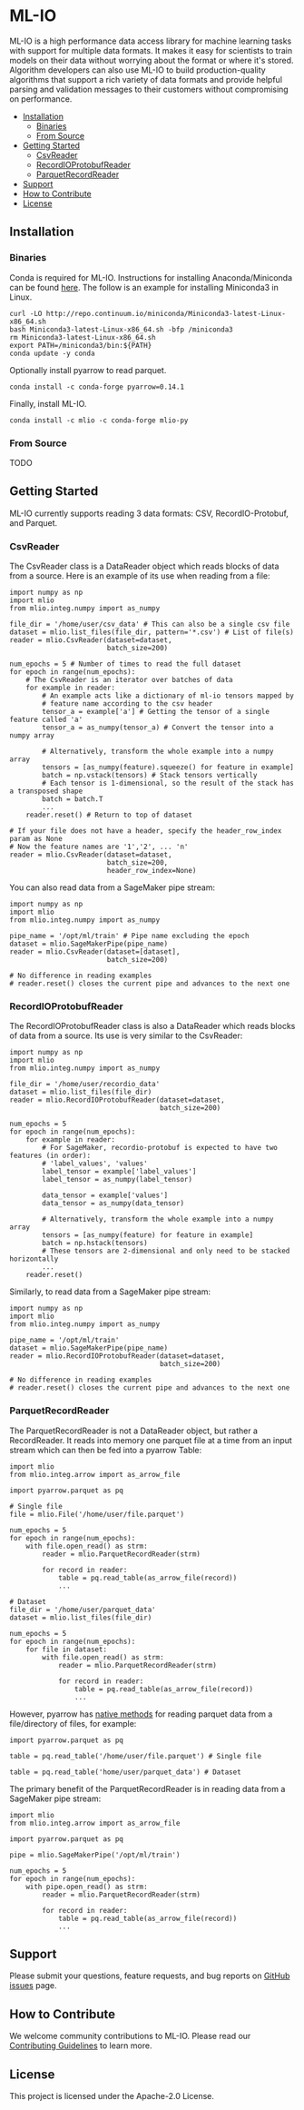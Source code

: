 # ML-IO

ML-IO is a high performance data access library for machine learning tasks with support for multiple data formats. It makes it easy for scientists to train models on their data without worrying about the format or where it's stored. Algorithm developers can also use ML-IO to build production-quality algorithms that support a rich variety of data formats and provide helpful parsing and validation messages to their customers without compromising on performance.

* [Installation](#installation)
    * [Binaries](#binaries)
    * [From Source](#from-source)
* [Getting Started](#getting-started)
    * [CsvReader](#csvreader)
    * [RecordIOProtobufReader](#recordioprotobufreader)
    * [ParquetRecordReader](#parquetrecordreader)
* [Support](#support)
* [How to Contribute](#how-to-contribute)
* [License](#license)

## Installation

### Binaries

Conda is required for ML-IO. Instructions for installing Anaconda/Miniconda can be found [here](https://docs.conda.io/projects/conda/en/latest/user-guide/install/). The follow is an example for installing Miniconda3 in Linux.
```
curl -LO http://repo.continuum.io/miniconda/Miniconda3-latest-Linux-x86_64.sh
bash Miniconda3-latest-Linux-x86_64.sh -bfp /miniconda3
rm Miniconda3-latest-Linux-x86_64.sh
export PATH=/miniconda3/bin:${PATH}
conda update -y conda
```

Optionally install pyarrow to read parquet.
```
conda install -c conda-forge pyarrow=0.14.1
```

Finally, install ML-IO.
```
conda install -c mlio -c conda-forge mlio-py
```

### From Source

TODO

## Getting Started

ML-IO currently supports reading 3 data formats: CSV, RecordIO-Protobuf, and Parquet.

### CsvReader

The CsvReader class is a DataReader object which reads blocks of data from a source. Here is an example of its use when reading from a file:
```
import numpy as np
import mlio
from mlio.integ.numpy import as_numpy

file_dir = '/home/user/csv_data' # This can also be a single csv file
dataset = mlio.list_files(file_dir, pattern='*.csv') # List of file(s)
reader = mlio.CsvReader(dataset=dataset,
                        batch_size=200)

num_epochs = 5 # Number of times to read the full dataset
for epoch in range(num_epochs):
    # The CsvReader is an iterator over batches of data
    for example in reader:
        # An example acts like a dictionary of ml-io tensors mapped by
        # feature name according to the csv header
        tensor_a = example['a'] # Getting the tensor of a single feature called 'a'
        tensor_a = as_numpy(tensor_a) # Convert the tensor into a numpy array

        # Alternatively, transform the whole example into a numpy array
        tensors = [as_numpy(feature).squeeze() for feature in example]
        batch = np.vstack(tensors) # Stack tensors vertically
        # Each tensor is 1-dimensional, so the result of the stack has a transposed shape
        batch = batch.T
        ...
    reader.reset() # Return to top of dataset

# If your file does not have a header, specify the header_row_index param as None
# Now the feature names are '1','2', ... 'n'
reader = mlio.CsvReader(dataset=dataset,
                        batch_size=200,
                        header_row_index=None)
```

You can also read data from a SageMaker pipe stream:
```
import numpy as np
import mlio
from mlio.integ.numpy import as_numpy

pipe_name = '/opt/ml/train' # Pipe name excluding the epoch
dataset = mlio.SageMakerPipe(pipe_name)
reader = mlio.CsvReader(dataset=[dataset],
                        batch_size=200)

# No difference in reading examples
# reader.reset() closes the current pipe and advances to the next one
```

### RecordIOProtobufReader

The RecordIOProtobufReader class is also a DataReader which reads blocks of data from a source. Its use is very similar to the CsvReader:
```
import numpy as np
import mlio
from mlio.integ.numpy import as_numpy

file_dir = '/home/user/recordio_data'
dataset = mlio.list_files(file_dir)
reader = mlio.RecordIOProtobufReader(dataset=dataset,
                                     batch_size=200)

num_epochs = 5
for epoch in range(num_epochs):
    for example in reader:
        # For SageMaker, recordio-protobuf is expected to have two features (in order):
        # 'label_values', 'values'
        label_tensor = example['label_values']
        label_tensor = as_numpy(label_tensor)
        
        data_tensor = example['values']
        data_tensor = as_numpy(data_tensor)
        
        # Alternatively, transform the whole example into a numpy array
        tensors = [as_numpy(feature) for feature in example]
        batch = np.hstack(tensors)
        # These tensors are 2-dimensional and only need to be stacked horizontally
        ...
    reader.reset()
 ```

Similarly, to read data from a SageMaker pipe stream:
```
import numpy as np
import mlio
from mlio.integ.numpy import as_numpy

pipe_name = '/opt/ml/train'
dataset = mlio.SageMakerPipe(pipe_name)
reader = mlio.RecordIOProtobufReader(dataset=dataset,
                                     batch_size=200)

# No difference in reading examples
# reader.reset() closes the current pipe and advances to the next one
```

### ParquetRecordReader

The ParquetRecordReader is not a DataReader object, but rather a RecordReader. It reads into memory one parquet file at a time from an input stream which can then be fed into a pyarrow Table:
```
import mlio
from mlio.integ.arrow import as_arrow_file

import pyarrow.parquet as pq

# Single file
file = mlio.File('/home/user/file.parquet')

num_epochs = 5
for epoch in range(num_epochs):
    with file.open_read() as strm:
        reader = mlio.ParquetRecordReader(strm)
        
        for record in reader:
            table = pq.read_table(as_arrow_file(record))
            ...
        
# Dataset
file_dir = '/home/user/parquet_data'
dataset = mlio.list_files(file_dir)

num_epochs = 5
for epoch in range(num_epochs):
    for file in dataset:
        with file.open_read() as strm:
            reader = mlio.ParquetRecordReader(strm)
            
            for record in reader:
                table = pq.read_table(as_arrow_file(record))
                ...
```

However, pyarrow has [native methods](https://arrow.apache.org/docs/python/parquet.html) for reading parquet data from a file/directory of files, for example:
```
import pyarrow.parquet as pq

table = pq.read_table('/home/user/file.parquet') # Single file

table = pq.read_table('home/user/parquet_data') # Dataset
```

The primary benefit of the ParquetRecordReader is in reading data from a SageMaker pipe stream:
```
import mlio
from mlio.integ.arrow import as_arrow_file

import pyarrow.parquet as pq

pipe = mlio.SageMakerPipe('/opt/ml/train')

num_epochs = 5
for epoch in range(num_epochs):
    with pipe.open_read() as strm:
        reader = mlio.ParquetRecordReader(strm)
    
        for record in reader:
            table = pq.read_table(as_arrow_file(record))
            ...
```

## Support

Please submit your questions, feature requests, and bug reports on [GitHub issues](https://github.com/awslabs/ml-io/issues) page.

## How to Contribute

We welcome community contributions to ML-IO. Please read our [Contributing Guidelines](CONTRIBUTING.md) to learn more.

## License

This project is licensed under the Apache-2.0 License.
